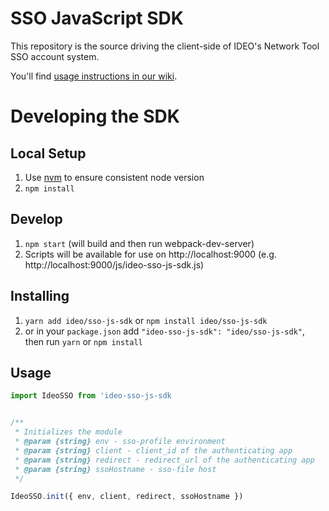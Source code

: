 # SSO JavaScript SDK

This repository is the source driving the client-side of IDEO's Network Tool SSO account system.

You'll find [usage instructions in our wiki](https://github.com/ideo/ideo-products/wiki/Integrating-Ideo-SSO).

# Developing the SDK

## Local Setup

1. Use [nvm](https://github.com/creationix/nvm) to ensure consistent node version
2. `npm install`

## Develop

1. `npm start` (will build and then run webpack-dev-server)
2. Scripts will be available for use on http://localhost:9000 (e.g. http://localhost:9000/js/ideo-sso-js-sdk.js)

## Installing
1. `yarn add ideo/sso-js-sdk` or `npm install ideo/sso-js-sdk`
2. or in your `package.json` add `"ideo-sso-js-sdk": "ideo/sso-js-sdk"`, then run `yarn` or `npm install`

## Usage
```js
import IdeoSSO from 'ideo-sso-js-sdk


/**
 * Initializes the module
 * @param {string} env - sso-profile environment
 * @param {string} client - client_id of the authenticating app
 * @param {string} redirect - redirect_url of the authenticating app
 * @param {string} ssoHostname - sso-file host
 */

IdeoSSO.init({ env, client, redirect, ssoHostname })
```
